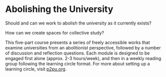 # Abolishing the University

Should and can we work to abolish the university as it currently exists?

How can we create spaces for collective study?

This five-part course presents a series of freely accessible works that examine universities from an abolitionist perspective, followed by a number of discussion and reflection questions. Each module is designed to be engaged first alone (approx. 2-3 hours/week), and then in a weekly reading group following the learning circle format. For more about setting up a learning circle, visit [p2pu.org](https://p2pu.org). 
